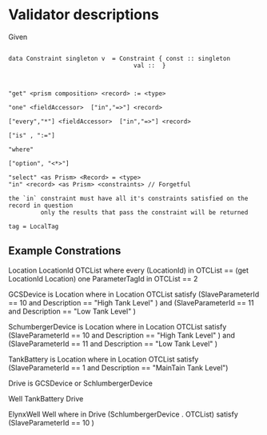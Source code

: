 # Validator descriptions

Given


```

data Constraint singleton v  = Constraint { const :: singleton
                                   val ::  }



"get" <prism composition> <record> := <type> 

"one" <fieldAccessor>  ["in","=>"] <record> 

["every","*"] <fieldAccessor>  ["in","=>"] <record> 

["is" , ":="]

"where"

["option", "<*>"]

"select" <as Prism> <Record> = <type>
"in" <record> <as Prism> <constraints> // Forgetful 

the `in` constraint must have all it's constraints satisfied on the record in question
         only the results that pass the constraint will be returned

```



```
tag = LocalTag

```
## Example Constrations
Location
  LocationId
  OTCList
 where
     every (LocationId) in OTCList == (get LocationId Location)
     one ParameterTagId in OTCList == 2


GCSDevice is Location
    where 
         in Location OTCList  satisfy (SlaveParameterId == 10 and Description == "High Tank Level" )  and
                                       (SlaveParameterId == 11 and Description == "Low Tank Level" )
    
SchumbergerDevice is Location
    where 
         in Location OTCList satisfy (SlaveParameterId == 10 and Description == "High Tank Level" )  and
                                       (SlaveParameterId == 11 and Description == "Low Tank Level" )



TankBattery is Location
   where
    in Location OTCList satisfy (SlaveParameterId == 1 and Description == "MainTain Tank Level")


Drive is GCSDevice or SchlumbergerDevice 

Well
  TankBattery
  Drive


ElynxWell
      Well
    where
     in Drive (SchlumbergerDevice . OTCList) satisfy (SlaveParameterId == 10 ) 
                           


